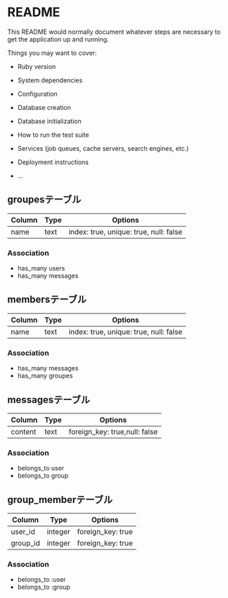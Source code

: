 # README

This README would normally document whatever steps are necessary to get the
application up and running.

Things you may want to cover:

* Ruby version

* System dependencies

* Configuration

* Database creation

* Database initialization

* How to run the test suite

* Services (job queues, cache servers, search engines, etc.)

* Deployment instructions

* ...

## groupesテーブル
|Column|Type|Options|
|------|----|-------|
|name|text|index: true, unique: true, null: false|

### Association
- has_many users
- has_many messages


## membersテーブル
|Column|Type|Options|
|------|----|-------|
|name|text|index: true, unique: true, null: false|

### Association
- has_many messages
- has_many groupes


## messagesテーブル
|Column|Type|Options|
|------|----|-------|
|content|text|foreign_key: true,null: false|

### Association
- belongs_to user
- belongs_to group


## group_memberテーブル
|Column|Type|Options|
|------|----|-------|
|user_id|integer|foreign_key: true|
|group_id|integer|foreign_key: true|

### Association
- belongs_to :user
- belongs_to :group
